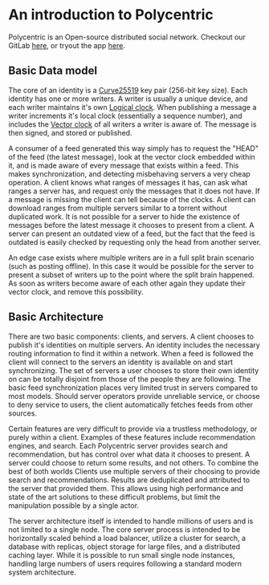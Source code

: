 # An introduction to Polycentric

Polycentric is an Open-source distributed social network. Checkout our GitLab [here](https://gitlab.futo.org/harpo/polycentric), or tryout the app [here](https://polycentric.io).

## Basic Data model

The core of an identity is a [Curve25519](https://en.wikipedia.org/wiki/Curve25519) key pair (256-bit key size). Each identity has one or more writers. A writer is usually a unique device, and each writer maintains it's own [Logical clock](https://en.wikipedia.org/wiki/Logical_clock). When publishing a message a writer increments it's local clock (essentially a sequence number), and includes the [Vector clock](https://en.wikipedia.org/wiki/Vector_clock) of all writers a writer is aware of. The message is then signed, and stored or published.

A consumer of a feed generated this way simply has to request the "HEAD" of the feed (the latest message), look at the vector clock embedded within it, and is made aware of every message that exists within a feed. This makes synchronization, and detecting misbehaving servers a very cheap operation. A client knows what ranges of messages it has, can ask what ranges a server has, and request only the messages that it does not have. If a message is missing the client can tell because of the clocks. A client can download ranges from multiple servers similar to a torrent without duplicated work. It is not possible for a server to hide the existence of messages before the latest message it chooses to present from a client. A server can present an outdated view of a feed, but the fact that the feed is outdated is easily checked by requesting only the head from another server.

An edge case exists where multiple writers are in a full split brain scenario (such as posting offline). In this case it would be possible for the server to present a subset of writers up to the point where the split brain happened. As soon as writers become aware of each other again they update their vector clock, and remove this possibility.

## Basic Architecture

There are two basic components: clients, and servers. A client chooses to publish it's identities on multiple servers. An identity includes the necessary routing information to find it within a network. When a feed is followed the client will connect to the servers an identity is available on and start synchronizing. The set of servers a user chooses to store their own identity on can be totally disjoint from those of the people they are following. The basic feed synchronization places very limited trust in servers compared to most models. Should server operators provide unreliable service, or choose to deny service to users, the client automatically fetches feeds from other sources.

Certain features are very difficult to provide via a trustless methodology, or purely within a client. Examples of these features include recommendation engines, and search. Each Polycentric server provides search and recommendation, but has control over what data it chooses to present. A server could choose to return some results, and not others. To combine the best of both worlds Clients use multiple servers of their choosing to provide search and recommendations. Results are deduplicated and attributed to the server that provided them. This allows using high performance and state of the art solutions to these difficult problems, but limit the manipulation possible by a single actor.

The server architecture itself is intended to handle millions of users and is not limited to a single node. The core server process is intended to be horizontally scaled behind a load balancer, utilize a cluster for search, a database with replicas, object storage for large files, and a distributed caching layer. While it is possible to run small single node instances, handling large numbers of users requires following a standard modern system architecture.
